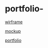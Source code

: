 # portfolio-

[wirframe](https://www.figma.com/file/LLse1AAvV0BgDVG03SBep0/Untitled?node-id=0%3A1&t=zE1huUs4EzwRkv85-1)

[mockup](https://www.figma.com/file/LLse1AAvV0BgDVG03SBep0/Untitled?node-id=1%3A85&t=zE1huUs4EzwRkv85-1)

[portfolio](https://abdulrahman-alhaleme.github.io/portfolio-2/)